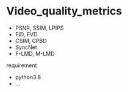 # Video_quality_metrics

- PSNR, SSIM, LPIPS
- FID, FVD
- CSIM, CPBD
- SyncNet
- F-LMD, M-LMD

requirement
- python3.8
- ...
